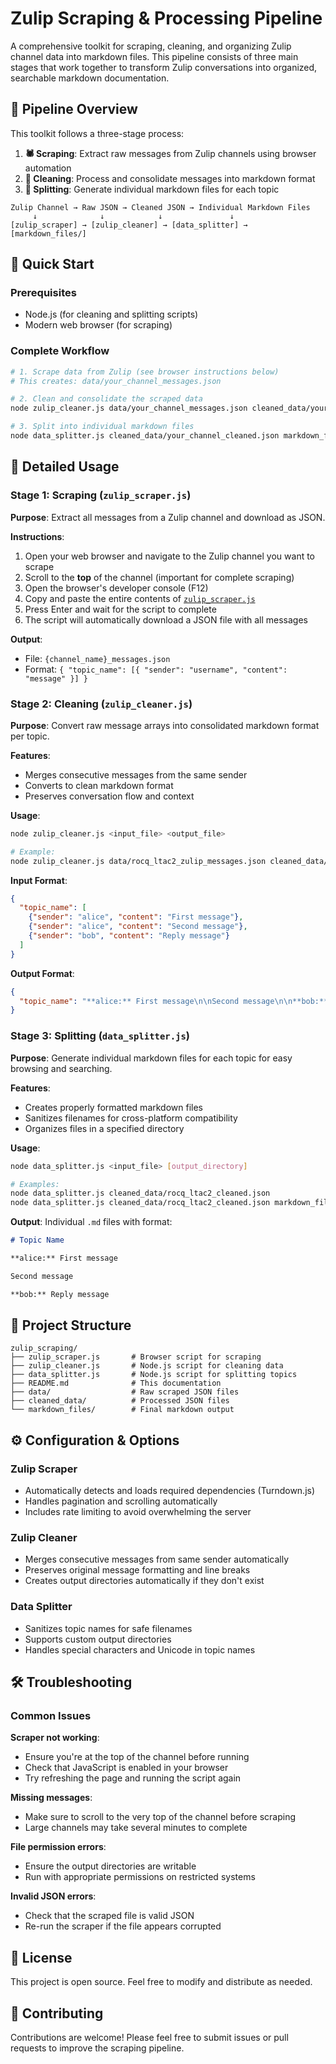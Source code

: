 # Zulip Scraping & Processing Pipeline

A comprehensive toolkit for scraping, cleaning, and organizing Zulip channel data into markdown files. This pipeline consists of three main stages that work together to transform Zulip conversations into organized, searchable markdown documentation.

## 🔄 Pipeline Overview

This toolkit follows a three-stage process:

1. **🕷️ Scraping**: Extract raw messages from Zulip channels using browser automation
2. **🧹 Cleaning**: Process and consolidate messages into markdown format
3. **📄 Splitting**: Generate individual markdown files for each topic

```
Zulip Channel → Raw JSON → Cleaned JSON → Individual Markdown Files
     ↓              ↓            ↓               ↓
[zulip_scraper] → [zulip_cleaner] → [data_splitter] → [markdown_files/]
```

## 🚀 Quick Start

### Prerequisites

- Node.js (for cleaning and splitting scripts)
- Modern web browser (for scraping)

### Complete Workflow

```bash
# 1. Scrape data from Zulip (see browser instructions below)
# This creates: data/your_channel_messages.json

# 2. Clean and consolidate the scraped data
node zulip_cleaner.js data/your_channel_messages.json cleaned_data/your_channel_cleaned.json

# 3. Split into individual markdown files
node data_splitter.js cleaned_data/your_channel_cleaned.json markdown_files/
```

## 📖 Detailed Usage

### Stage 1: Scraping (`zulip_scraper.js`)

**Purpose**: Extract all messages from a Zulip channel and download as JSON.

**Instructions**:

1. Open your web browser and navigate to the Zulip channel you want to scrape
2. Scroll to the **top** of the channel (important for complete scraping)
3. Open the browser's developer console (F12)
4. Copy and paste the entire contents of [`zulip_scraper.js`](./zulip_scraper.js)
5. Press Enter and wait for the script to complete
6. The script will automatically download a JSON file with all messages

**Output**:

- File: `{channel_name}_messages.json`
- Format: `{ "topic_name": [{ "sender": "username", "content": "message" }] }`

### Stage 2: Cleaning (`zulip_cleaner.js`)

**Purpose**: Convert raw message arrays into consolidated markdown format per topic.

**Features**:

- Merges consecutive messages from the same sender
- Converts to clean markdown format
- Preserves conversation flow and context

**Usage**:

```bash
node zulip_cleaner.js <input_file> <output_file>

# Example:
node zulip_cleaner.js data/rocq_ltac2_zulip_messages.json cleaned_data/rocq_ltac2_cleaned.json
```

**Input Format**:

```json
{
  "topic_name": [
    {"sender": "alice", "content": "First message"},
    {"sender": "alice", "content": "Second message"},
    {"sender": "bob", "content": "Reply message"}
  ]
}
```

**Output Format**:

```json
{
  "topic_name": "**alice:** First message\n\nSecond message\n\n**bob:** Reply message"
}
```

### Stage 3: Splitting (`data_splitter.js`)

**Purpose**: Generate individual markdown files for each topic for easy browsing and searching.

**Features**:

- Creates properly formatted markdown files
- Sanitizes filenames for cross-platform compatibility
- Organizes files in a specified directory

**Usage**:

```bash
node data_splitter.js <input_file> [output_directory]

# Examples:
node data_splitter.js cleaned_data/rocq_ltac2_cleaned.json
node data_splitter.js cleaned_data/rocq_ltac2_cleaned.json markdown_files/
```

**Output**: Individual `.md` files with format:

```markdown
# Topic Name

**alice:** First message

Second message

**bob:** Reply message
```

## 📁 Project Structure

```
zulip_scraping/
├── zulip_scraper.js       # Browser script for scraping
├── zulip_cleaner.js       # Node.js script for cleaning data
├── data_splitter.js       # Node.js script for splitting topics
├── README.md              # This documentation
├── data/                  # Raw scraped JSON files
├── cleaned_data/          # Processed JSON files
└── markdown_files/        # Final markdown output
```

## ⚙️ Configuration & Options

### Zulip Scraper

- Automatically detects and loads required dependencies (Turndown.js)
- Handles pagination and scrolling automatically
- Includes rate limiting to avoid overwhelming the server

### Zulip Cleaner

- Merges consecutive messages from same sender automatically
- Preserves original message formatting and line breaks
- Creates output directories automatically if they don't exist

### Data Splitter

- Sanitizes topic names for safe filenames
- Supports custom output directories
- Handles special characters and Unicode in topic names

## 🛠️ Troubleshooting

### Common Issues

**Scraper not working**:

- Ensure you're at the top of the channel before running
- Check that JavaScript is enabled in your browser
- Try refreshing the page and running the script again

**Missing messages**:

- Make sure to scroll to the very top of the channel before scraping
- Large channels may take several minutes to complete

**File permission errors**:

- Ensure the output directories are writable
- Run with appropriate permissions on restricted systems

**Invalid JSON errors**:

- Check that the scraped file is valid JSON
- Re-run the scraper if the file appears corrupted

## 📄 License

This project is open source. Feel free to modify and distribute as needed.

## 🤝 Contributing

Contributions are welcome! Please feel free to submit issues or pull requests to improve the scraping pipeline.
